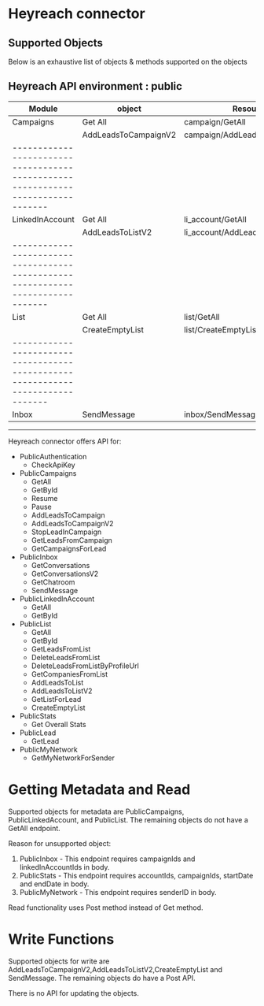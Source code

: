# Heyreach connector


## Supported Objects 
Below is an exhaustive list of objects & methods supported on the objects

Heyreach API environment : public
---------------------------------------------------------------------------------
| Module          | object               | Resource                     | Method|
| ----------------| ---------------------| -----------------------------| ------|
| Campaigns       | Get All              | campaign/GetAll              | read  |
|                 | AddLeadsToCampaignV2 | campaign/AddLeadsToCampaignV2| write |
|-------------------------------------------------------------------------------|
| LinkedInAccount | Get All              | li_account/GetAll            | read  |
|                 | AddLeadsToListV2     | li_account/AddLeadsToListV2  | write |
|-------------------------------------------------------------------------------|
| List            | Get All              | list/GetAll                  | read  |
|                 | CreateEmptyList      | list/CreateEmptyList         | write |
|-------------------------------------------------------------------------------|
| Inbox           | SendMessage          | inbox/SendMessage            | write |
---------------------------------------------------------------------------------

Heyreach connector offers API for:
  - PublicAuthentication
      - CheckApiKey
  - PublicCampaigns
      - GetAll
      - GetById
      - Resume
      - Pause
      - AddLeadsToCampaign
      - AddLeadsToCampaignV2
      - StopLeadInCampaign
      - GetLeadsFromCampaign
      - GetCampaignsForLead
  - PublicInbox
      - GetConversations
      - GetConversationsV2
      - GetChatroom
      - SendMessage
  - PublicLinkedInAccount
      - GetAll
      - GetById
  - PublicList
      - GetAll
      - GetById
      - GetLeadsFromList
      - DeleteLeadsFromList
      - DeleteLeadsFromListByProfileUrl
      - GetCompaniesFromList
      - AddLeadsToList
      - AddLeadsToListV2
      - GetListForLead
      - CreateEmptyList
  - PublicStats
      - Get Overall Stats
  - PublicLead
      - GetLead
  - PublicMyNetwork
      - GetMyNetworkForSender

# Getting Metadata and Read
Supported objects for metadata are PublicCampaigns, PublicLinkedAccount, and PublicList. The remaining objects do not have a GetAll endpoint. 

Reason for unsupported object:
1. PublicInbox - This endpoint requires campaignIds and linkedInAccountIds in body.
2. PublicStats - This endpoint requires accountIds, campaignIds, startDate and endDate in body.
3. PublicMyNetwork - This endpoint requires senderID in body.

Read functionality uses Post method instead of Get method.

# Write Functions
Supported objects for write are AddLeadsToCampaignV2,AddLeadsToListV2,CreateEmptyList and SendMessage. The remaining objects do have a Post API.

There is no API for updating the objects.